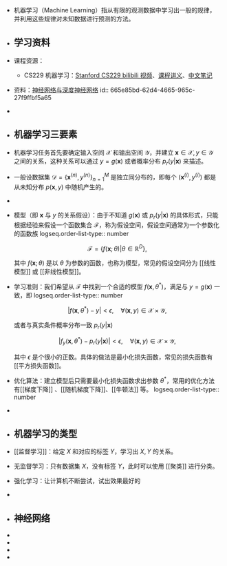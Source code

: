 - 机器学习（Machine Learning）指从有限的观测数据中学习出一般的规律，并利用这些规律对未知数据进行预测的方法。
- ## 学习资料
- 课程资源：
	- CS229 机器学习：[Stanford CS229 bilibili 视频](https://www.bilibili.com/video/BV1JE411w7Ub/)、[课程讲义](https://www.123pan.com/s/plj7Vv-iH223.html)、[中文笔记](https://doraemonzzz.com/tags/CS229/)
- 资料：[神经网络与深度神经网络](https://www.123pan.com/s/plj7Vv-tH223.html)
  id:: 665e85bd-62d4-4665-965c-27f9ffbf5a65
-
- ## 机器学习三要素
- 机器学习任务首先要确定输入空间 $\mathcal{X}$ 和输出空间 $\mathcal{Y}$，并建立 $\mathbf{x} \in \mathcal{X}, y \in \mathcal{Y}$ 之间的关系，这种关系可以通过 $y = g(\mathbf{x})$ 或者概率分布 $p_r(y|\mathbf{x})$ 来描述。
- 一般设数据集 $\mathcal{D} = \{\mathbf{x}^{(n)}, y^{(n)}\}_{n = 1}^M$ 是独立同分布的，即每个 $(\mathbf{x}^{(i)}, y^{(i)})$ 都是从未知分布 $p(\mathbf{x},y)$ 中随机产生的。
-
- 模型（即 $\mathbf{x}$ 与 $y$ 的关系假设）：由于不知道 $g(\mathbf{x})$ 或 $p_r(y|\mathbf{x})$ 的具体形式，只能根据经验来假设一个函数集合 $\mathcal{F}$，称为假设空间，假设空间通常为一个参数化的函数族
  logseq.order-list-type:: number
  
  $$ \mathcal{F} = \{f(\mathbf{x};\theta)| \theta \in \mathbb{R}^D\}, $$
  
  其中 $f(\mathbf{x};\theta)$ 是以 $\theta$ 为参数的函数，也称为模型，常见的假设空间分为 [[线性模型]] 或 [[非线性模型]]。
- 学习准则：我们希望从 $\mathcal{F}$ 中找到一个合适的模型 $f(\mathbf{x}, \theta^{\ast})$，满足与 $y = g(\mathbf{x})$ 一致，即
  logseq.order-list-type:: number
  
  $$ |f(\mathbf{x}, \theta^{\ast}) - y| < \epsilon, \quad \forall (\mathbf{x},y) \in \mathcal{X} \times \mathcal{Y}, $$
  
  或者与真实条件概率分布一致 $p_r(y|\mathbf{x})$
  
  $$ |f_y(\mathbf{x},\theta^{\ast}) - p_r(y|\mathbf{x})| < \epsilon, \quad \forall (\mathbf{x}, y) \in \mathcal{X} \times \mathcal{Y}, $$
  
  其中 $\epsilon$ 是个很小的正数。具体的做法是最小化损失函数，常见的损失函数有 [[平方损失函数]]。
- 优化算法：建立模型后只需要最小化损失函数求出参数 $\theta^{\ast}$，常用的优化方法有[[梯度下降]] 、[[随机梯度下降]]、[[牛顿法]] 等。
  logseq.order-list-type:: number
-
- ## 机器学习的类型
- [[监督学习]]：给定 $X$ 和对应的标签 $Y$，学习出 $X,Y$ 的关系。
- 无监督学习：只有数据集 $X$，没有标签 $Y$，此时可以使用 [[聚类]] 进行分类。
- 强化学习：让计算机不断尝试，试出效果最好的
-
- ## 神经网络
-
-
-
-
